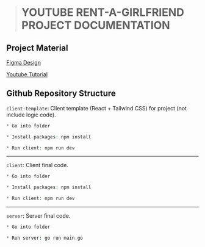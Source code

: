 > # YOUTUBE RENT-A-GIRLFRIEND PROJECT DOCUMENTATION

## Project Material

[Figma Design](https://www.figma.com/file/ENE0YiFIsAwCNnBBrQlkAJ/Rent-A-GirlFriend?type=design&node-id=1-3&mode=design&t=dSqWUqME3w0S3P3o-0)

[Youtube Tutorial](https://github.com/minhtrifit/youtube-rent-a-girlfriend)


## Github Repository Structure

`client-template`: Client template (React + Tailwind CSS) for project (not include logic code).

```php
* Go into folder

* Install packages: npm install

* Run client: npm run dev
```

***

`client`: Client final code.

```php
* Go into folder

* Install packages: npm install

* Run client: npm run dev
```

***

`server`: Server final code.

```php
* Go into folder

* Run server: go run main.go
```